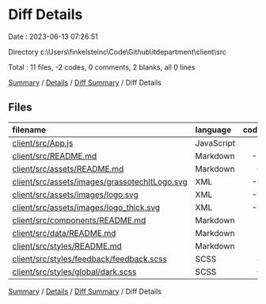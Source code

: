 # Diff Details

Date : 2023-06-13 07:26:51

Directory c:\\Users\\finkelsteinc\\Code\\Github\\itdepartment\\client\\src

Total : 11 files,  -2 codes, 0 comments, 2 blanks, all 0 lines

[Summary](results.md) / [Details](details.md) / [Diff Summary](diff.md) / Diff Details

## Files
| filename | language | code | comment | blank | total |
| :--- | :--- | ---: | ---: | ---: | ---: |
| [client/src/App.js](/client/src/App.js) | JavaScript | 3 | 0 | 0 | 3 |
| [client/src/README.md](/client/src/README.md) | Markdown | -1 | 0 | 0 | -1 |
| [client/src/assets/README.md](/client/src/assets/README.md) | Markdown | 6 | 0 | 2 | 8 |
| [client/src/assets/images/grassotechItLogo.svg](/client/src/assets/images/grassotechItLogo.svg) | XML | -9 | 0 | -1 | -10 |
| [client/src/assets/images/logo.svg](/client/src/assets/images/logo.svg) | XML | -9 | 0 | -1 | -10 |
| [client/src/assets/images/logo_thick.svg](/client/src/assets/images/logo_thick.svg) | XML | -9 | 0 | -1 | -10 |
| [client/src/components/README.md](/client/src/components/README.md) | Markdown | 1 | 0 | 1 | 2 |
| [client/src/data/README.md](/client/src/data/README.md) | Markdown | 1 | 0 | 1 | 2 |
| [client/src/styles/README.md](/client/src/styles/README.md) | Markdown | 1 | 0 | 1 | 2 |
| [client/src/styles/feedback/feedback.scss](/client/src/styles/feedback/feedback.scss) | SCSS | 8 | 0 | 0 | 8 |
| [client/src/styles/global/dark.scss](/client/src/styles/global/dark.scss) | SCSS | 6 | 0 | 0 | 6 |

[Summary](results.md) / [Details](details.md) / [Diff Summary](diff.md) / Diff Details